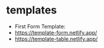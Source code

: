 # templates
* First Form Template:
* https://template-form.netlify.app/
* https://template-table.netlify.app/





